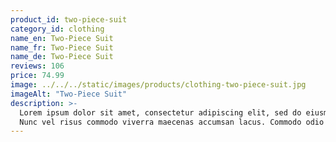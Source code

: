 ```yaml
---
product_id: two-piece-suit
category_id: clothing
name_en: Two-Piece Suit
name_fr: Two-Piece Suit
name_de: Two-Piece Suit
reviews: 106
price: 74.99
image: ../../../static/images/products/clothing-two-piece-suit.jpg
imageAlt: "Two-Piece Suit"
description: >-
  Lorem ipsum dolor sit amet, consectetur adipiscing elit, sed do eiusmod tempor incididunt ut labore et dolore magna aliqua.
  Nunc vel risus commodo viverra maecenas accumsan lacus. Commodo odio aenean sed adipiscing diam. Nibh tellus molestie nunc non blandit massa enim nec dui. Sit amet est placerat in egestas erat imperdiet sed euismod. In egestas erat imperdiet sed euismod nisi porta lorem. Nunc faucibus a pellentesque sit amet porttitor eget. Amet nulla facilisi morbi tempus iaculis urna id volutpat. Egestas diam in arcu cursus euismod quis viverra nibh cras. Facilisi etiam dignissim diam quis enim lobortis scelerisque fermentum. Ullamcorper velit sed ullamcorper morbi.
---
```


